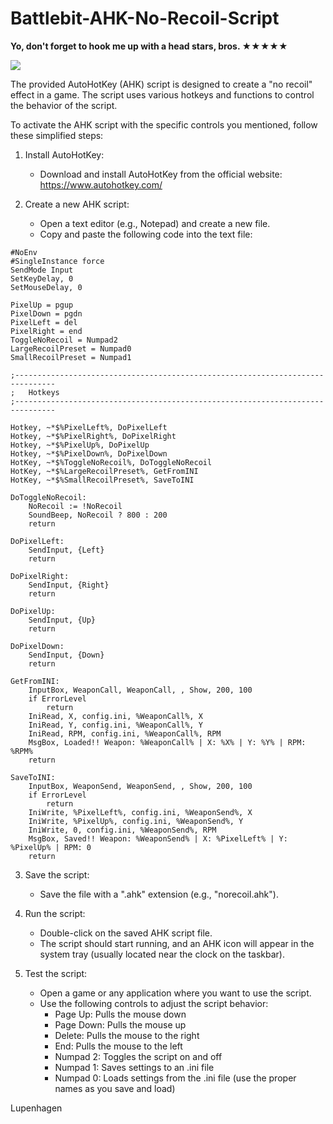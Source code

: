 # Battlebit-AHK-No-Recoil-Script

<b>Yo, don't forget to hook me up with a head stars, bros. ★★★★★ </b>

![](https://im2.ezgif.com/tmp/ezgif-2-1ef6da185e.gif)

The provided AutoHotKey (AHK) script is designed to create a "no recoil" effect in a game. The script uses various hotkeys and functions to control the behavior of the script.

To activate the AHK script with the specific controls you mentioned, follow these simplified steps:

1. Install AutoHotKey:
   - Download and install AutoHotKey from the official website: https://www.autohotkey.com/

2. Create a new AHK script:
   - Open a text editor (e.g., Notepad) and create a new file.
   - Copy and paste the following code into the text file:

```ahk
#NoEnv
#SingleInstance force
SendMode Input
SetKeyDelay, 0
SetMouseDelay, 0

PixelUp = pgup
PixelDown = pgdn
PixelLeft = del
PixelRight = end
ToggleNoRecoil = Numpad2
LargeRecoilPreset = Numpad0
SmallRecoilPreset = Numpad1

;-------------------------------------------------------------------------------
;	Hotkeys
;-------------------------------------------------------------------------------

Hotkey, ~*$%PixelLeft%, DoPixelLeft
Hotkey, ~*$%PixelRight%, DoPixelRight
Hotkey, ~*$%PixelUp%, DoPixelUp
Hotkey, ~*$%PixelDown%, DoPixelDown
HotKey, ~*$%ToggleNoRecoil%, DoToggleNoRecoil
HotKey, ~*$%LargeRecoilPreset%, GetFromINI
HotKey, ~*$%SmallRecoilPreset%, SaveToINI

DoToggleNoRecoil:
    NoRecoil := !NoRecoil
    SoundBeep, NoRecoil ? 800 : 200
    return

DoPixelLeft:
    SendInput, {Left}
    return

DoPixelRight:
    SendInput, {Right}
    return

DoPixelUp:
    SendInput, {Up}
    return

DoPixelDown:
    SendInput, {Down}
    return

GetFromINI:
    InputBox, WeaponCall, WeaponCall, , Show, 200, 100
    if ErrorLevel
        return
    IniRead, X, config.ini, %WeaponCall%, X
    IniRead, Y, config.ini, %WeaponCall%, Y
    IniRead, RPM, config.ini, %WeaponCall%, RPM
    MsgBox, Loaded!! Weapon: %WeaponCall% | X: %X% | Y: %Y% | RPM: %RPM%
    return

SaveToINI:
    InputBox, WeaponSend, WeaponSend, , Show, 200, 100
    if ErrorLevel
        return
    IniWrite, %PixelLeft%, config.ini, %WeaponSend%, X
    IniWrite, %PixelUp%, config.ini, %WeaponSend%, Y
    IniWrite, 0, config.ini, %WeaponSend%, RPM
    MsgBox, Saved!! Weapon: %WeaponSend% | X: %PixelLeft% | Y: %PixelUp% | RPM: 0
    return
```

3. Save the script:
   - Save the file with a ".ahk" extension (e.g., "norecoil.ahk").

4. Run the script:
   - Double-click on the saved AHK script file.
   - The script should start running, and an AHK icon will appear in the system tray (usually located near the clock on the taskbar).

5. Test the script:
   - Open a game or any application where you want to use the script.
   - Use the following controls to adjust the script behavior:
     - Page Up: Pulls the mouse down
     - Page Down: Pulls the mouse up
     - Delete: Pulls the mouse to the right
     - End: Pulls the mouse to the left
     - Numpad 2: Toggles the script on and off
     - Numpad 1: Saves settings to an .ini file
     - Numpad 0: Loads settings from the .ini file (use the proper names as you save and load)

Lupenhagen
